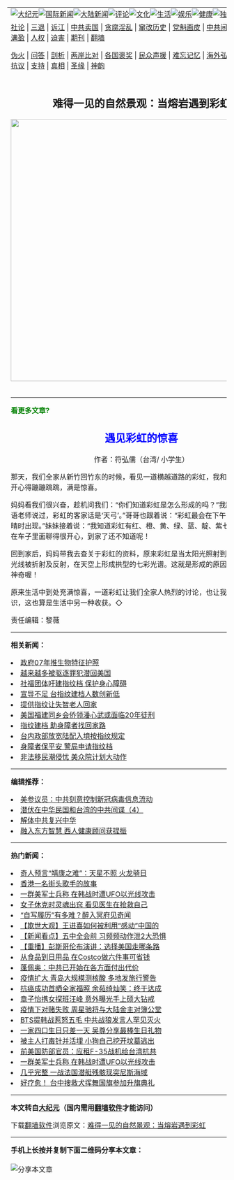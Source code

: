 <a name="1" id="1" target="_blank"></a><span id="1"></span>
<table align=center border="0"><tr><td colspan="2" VALIGN=TOP><a href="https://github.com/jcqvxr322/djy/blob/master/gb/nsc413.md#1"><img src="https://raw.githubusercontent.com/jcqvxr322/www/master/t/djy/1.jpg" title="大纪元"></a><a href="https://github.com/jcqvxr322/djy/blob/master/gb/n24hr.md#1"><img src="https://raw.githubusercontent.com/jcqvxr322/www/master/t/djy/3.jpg" title="国际新闻"></a><a href="https://github.com/jcqvxr322/djy/blob/master/gb/nsc413.md#1"><img src="https://raw.githubusercontent.com/jcqvxr322/www/master/t/djy/4.jpg" title="大陆新闻"></a><a href="https://github.com/jcqvxr322/djy/blob/master/gb/news392.md#1"><img src="https://raw.githubusercontent.com/jcqvxr322/www/master/t/djy/5.jpg" title="评论"></a><a href="https://github.com/jcqvxr322/djy/blob/master/gb/news2007.md#1"><img src="https://raw.githubusercontent.com/jcqvxr322/www/master/t/djy/6.jpg" title="文化"></a><a href="https://github.com/jcqvxr322/djy/blob/master/gb/news2008.md#1"><img src="https://raw.githubusercontent.com/jcqvxr322/www/master/t/djy/7.jpg" title="生活"></a><a href="https://github.com/jcqvxr322/djy/blob/master/gb/ncyule.md#1"><img src="https://raw.githubusercontent.com/jcqvxr322/www/master/t/djy/8.jpg" title="娱乐"></a><a href="https://github.com/jcqvxr322/djy/blob/master/gb/nsc1002.md#1"><img src="https://raw.githubusercontent.com/jcqvxr322/www/master/t/djy/9.jpg" title="健康"><a href="https://github.com/jcqvxr322/djy/blob/master/gb/nf6092.md#1"><img src="https://raw.githubusercontent.com/jcqvxr322/www/master/t/djy/10a.jpg" title="独家"></a><a href="https://github.com/jcqvxr322/djy/blob/master/gb/nf4514.md#1"><img src="https://raw.githubusercontent.com/jcqvxr322/www/master/t/djy/12a.jpg" title="头条"></a></td></tr>
<tr><td colspan="2" VALIGN=TOP><a target="_blank" href="https://github.com/jcqvxr322/djy/blob/master/gb/9p.md#1">社论</a> | <a target="_blank" href="https://github.com/jcqvxr322/djy/blob/master/gb/nf5657.md#1">三退</a> | <a target="_blank" href="https://github.com/jcqvxr322/djy/blob/master/gb/nf6124.md#1">诉江</a> | <a target="_blank" href="https://github.com/jcqvxr322/djy/blob/master/gb/nf1176117.md#1">中共卖国</a> | <a target="_blank" href="https://github.com/jcqvxr322/djy/blob/master/gb/nf5773.md#1">贪腐淫乱</a> | <a target="_blank" href="https://github.com/jcqvxr322/djy/blob/master/gb/nf1176115.md#1">窜改历史</a> | <a target="_blank" href="https://github.com/jcqvxr322/djy/blob/master/gb/nf1176107.md#1">党魁画皮</a> | <a target="_blank" href="https://github.com/jcqvxr322/djy/blob/master/gb/nf1320400.md#1">中共间谍</a> | <a target="_blank" href="https://github.com/jcqvxr322/djy/blob/master/gb/nf1176114.md#1">破坏传统</a> | <a target="_blank" href="https://github.com/jcqvxr322/ntdtv/blob/master/gb/prog447_1.md#1">恶贯满盈</a> | <a target="_blank" href="https://github.com/jcqvxr322/djy/blob/master/gb/ncid278.md#1">人权</a> | <a target="_blank" href="https://github.com/jcqvxr322/djy/blob/master/gb/nf1176111.md#1">迫害</a> | <a target="_blank" href="https://gitlab.com/szzdlab/mh-qikan/blob/master/README.md#1">期刊</a> | <a target="_blank" href="https://github.com/jcqvxr322/www/blob/master/README.md?zsrh#8">翻墙</a></p><p><a target="_blank" href="https://github.com/jcqvxr322/djy/blob/master/gb/nf5562.md#1">伪火</a> | <a target="_blank" href="https://github.com/jcqvxr322/djy/blob/master/gb/nf4378.md#1">问答</a> | <a target="_blank" href="https://github.com/jcqvxr322/djy/blob/master/gb/nf5792.md#1">剖析</a> | <a target="_blank" href="https://github.com/jcqvxr322/djy/blob/master/gb/nf5735.md#1">两岸比对</a> | <a target="_blank" href="https://github.com/jcqvxr322/djy/blob/master/gb/nf6119.md#1">各国褒奖</a> | <a target="_blank" href="https://github.com/jcqvxr322/djy/blob/master/gb/nf6120.md#1">民众声援</a> | <a target="_blank" href="https://github.com/jcqvxr322/djy/blob/master/gb/nf1188594.md#1">难忘记忆</a> | <a target="_blank" href="https://github.com/jcqvxr322/djy/blob/master/gb/nf3180.md#1">海外弘传</a> | <a target="_blank" href="https://github.com/jcqvxr322/djy/blob/master/gb/nf5410.md#1">万人上访</a> | <a target="_blank" href="https://github.com/jcqvxr322/ntdtv/blob/master/gb/prog1530_1.md#1">和平抗议</a> | <a target="_blank" href="https://github.com/jcqvxr322/djy/blob/master/gb/nf4386.md#1">支持</a> | <a target="_blank" href="https://github.com/jcqvxr322/djy/blob/master/gb/nf4389.md#1">真相</a> | <a target="_blank" href="https://github.com/jcqvxr322/djy/blob/master/gb/nf5790.md#1">圣缘</a> | <a target="_blank" href="https://github.com/jcqvxr322/djy/blob/master/gb/nf4786.md#1">神韵</a></td></tr>
<tr><td VALIGN=TOP width="626"><h2 align=center>难得一见的自然景观：当熔岩遇到彩虹</h2>
<img width="600" src="https://i.epochtimes.com/assets/uploads/2019/07/2019-07-29-16180-20190717_121-320x200.jpg" />
<h6></h6>
<hr>
	<p><strong><span style="color: #008000;">看更多文章?</span></strong></p>
<h2 style="text-align: center;"><span style="color: #0000ff;">遇见<ahref="https://github.com/jcqvxr322/djy/blob/master/gb/tag/%E5%BD%A9%E8%99%B9.md#1">彩虹</a>的惊喜</span></h2>
<p style="text-align: center;">作者：符弘儒（台湾/ 小学生）</p>
<p>那天，我们全家从新竹回竹东的时候，看见一道横越道路的<ahref="https://github.com/jcqvxr322/djy/blob/master/gb/tag/%E5%BD%A9%E8%99%B9.md#1">彩虹</a>，我和哥哥、妹妹都开心得蹦蹦跳跳，满是惊喜。</p>
<p>妈妈看我们很兴奋，趁机问我们：“你们知道彩虹是怎么形成的吗？”我跟妈妈说：“客语老师说过，彩虹的客家话是‘天弓’。”哥哥也跟着说：“彩虹最会在下午，雨后刚转天晴时出现。”妹妹接着说：“我知道彩虹有红、橙、黄、绿、蓝、靛、紫七种颜色。”大家在车子里面聊得很开心，到家了还不知道呢！</p>
<p>回到家后，妈妈带我去查关于彩虹的资料，原来彩虹是当太阳光照射到空中的水滴，光线被折射及反射，在天空上形成拱型的七彩光谱。这就是形成的原因，让我觉得好神奇喔！</p>
<p>原来生活中到处充满惊喜，一道彩虹让我们全家人热烈的讨论，也让我们学到新的知识，这也算是生活中另一种收获。◇</p>
<p>责任编辑：黎薇</p>
	
<hr>


<strong>相关新闻：</strong>
<li><a href="https://github.com/jcqvxr322/djy/blob/master/gb/5/1/18/n784668.md#1">政府07年推生物特征护照</a></li>
<li><a href="https://github.com/jcqvxr322/djy/blob/master/gb/7/9/21/n1841564.md#1">越来越多被驱逐罪犯潜回美国</a></li>
<li><a href="https://github.com/jcqvxr322/djy/blob/master/gb/10/3/22/n2853252.md#1">社福团体吁建指纹档  保护身心障碍</a></li>
<li><a href="https://github.com/jcqvxr322/djy/blob/master/gb/10/3/25/n2856016.md#1">宣导不足 台指纹建档人数创新低</a></li>
<li><a href="https://github.com/jcqvxr322/djy/blob/master/gb/10/9/23/n3033824.md#1">提供指纹让失智老人回家</a></li>
<li><a href="https://github.com/jcqvxr322/djy/blob/master/gb/11/11/18/n3433908.md#1">美国福建同乡会侨领潘心武或面临20年徒刑</a></li>
<li><a href="https://github.com/jcqvxr322/djy/blob/master/gb/11/12/29/n3471307.md#1">指纹建档  助身障者找回家路</a></li>
<li><a href="https://github.com/jcqvxr322/djy/blob/master/gb/12/9/27/n3692942.md#1">台内政部放宽陆配入境按指纹规定</a></li>
<li><a href="https://github.com/jcqvxr322/djy/blob/master/gb/14/2/6/n4076607.md#1">身障者保平安  警局申请指纹档</a></li>
<li><a href="https://github.com/jcqvxr322/djy/blob/master/gb/14/7/25/n4208809.md#1">非法移民潮侵忧 美众院计划大动作</a></li>
<hr>


<strong>编辑推荐：</strong>
<li><a href="https://github.com/onzhi266/djy/blob/master/gb/20/2/22/n11887949.md#1">美参议员：中共刻意控制新冠病毒信息流动</a></li>
<li><a href="https://github.com/tsiac2612/djy/blob/master/gb/18/10/27/n10812825.md#1" target="_blank">潜伏在中华民国和台湾的中共间谍（4）</a></li><li><a href="https://github.com/jcqvxr322/djy/blob/master/gb/18/3/21/n10237682.md?dfh#1" target="_blank">解体中共复兴中华</a></li><li><a href="https://github.com/tsiac2612/djy/blob/master/gb/16/7/18/n8113015.md#1" target="_blank">融入东方智慧 西人健康顾问获提振</a></li>
<hr>

<strong>热门新闻：</strong>
<li><a href="https://github.com/jcqvxr322/djy/blob/master/gb/20/9/26/n12433081.md#1">奇人预言“靖康之难”：天星不照 火龙骑日</a></li>
<li><a href="https://github.com/jcqvxr322/djy/blob/master/gb/20/10/8/n12462258.md#1">香港一名街头歌手的故事</a></li>
<li><a href="https://github.com/jcqvxr322/djy/blob/master/gb/20/10/10/n12466587.md#1">一群美军士兵称 在韩战时遭UFO以光线攻击</a></li>
<li><a href="https://github.com/jcqvxr322/djy/blob/master/gb/20/10/10/n12466299.md#1">女子休克时灵魂出窍 看见医生在抢救自己</a></li>
<li><a href="https://github.com/jcqvxr322/djy/blob/master/gb/20/9/24/n12428110.md#1">“自写履历”有多难？醉入冥府见奇闻</a></li>
<li><a href="https://github.com/jcqvxr322/djy/blob/master/gb/20/9/29/n12438418.md#1">【欺世大观】王进喜如何被利用“感动”中国的</a></li>
<li><a href="https://github.com/jcqvxr322/djy/blob/master/gb/20/10/12/n12471034.md#1">【新闻看点】五中全会前 习频频动作泄2大恐惧</a></li>
<li><a href="https://github.com/jcqvxr322/djy/blob/master/gb/20/10/11/n12468742.md#1">【重播】彭斯哥伦布演讲：选择美国走哪条路</a></li>
<li><a href="https://github.com/jcqvxr322/djy/blob/master/gb/20/10/10/n12465933.md#1">从食品到日用品 在Costco做六件事可省钱</a></li>
<li><a href="https://github.com/jcqvxr322/djy/blob/master/gb/20/10/11/n12467642.md#1">蓬佩奥：中共已开始在各方面付出代价</a></li>
<li><a href="https://github.com/jcqvxr322/djy/blob/master/gb/20/10/11/n12468085.md#1">疫情扩大 青岛大规模测核酸 多地发旅行警告</a></li>
<li><a href="https://github.com/jcqvxr322/djy/blob/master/gb/20/10/12/n12469576.md#1">抗癌成功首晒全家福照 余苑绮灿笑：终于达成</a></li>
<li><a href="https://github.com/jcqvxr322/djy/blob/master/gb/20/10/11/n12468741.md#1">章子怡携女探班汪峰 意外曝光手上硕大钻戒</a></li>
<li><a href="https://github.com/jcqvxr322/djy/blob/master/gb/20/10/11/n12468501.md#1">疫情下对赌失败 周星驰将与大陆金主对簿公堂</a></li>
<li><a href="https://github.com/jcqvxr322/djy/blob/master/gb/20/10/12/n12471021.md#1">BTS提韩战惹怒五毛 中共战狼发言人罕见灭火</a></li>
<li><a href="https://github.com/jcqvxr322/djy/blob/master/gb/20/10/11/n12468629.md#1">一家四口生日只差一天 吴尊分享最棒生日礼物</a></li>
<li><a href="https://github.com/jcqvxr322/djy/blob/master/gb/20/10/12/n12469663.md#1">被主人打毒针并活埋 小狗自己挖开坟墓逃出</a></li>
<li><a href="https://github.com/jcqvxr322/djy/blob/master/gb/20/10/12/n12469863.md#1">前美国防部官员：应租F-35战机给台湾抗共</a></li>
<li><a href="https://github.com/jcqvxr322/djy/blob/master/gb/20/10/10/n12466587.md#1">一群美军士兵称 在韩战时遭UFO以光线攻击</a></li>
<li><a href="https://github.com/jcqvxr322/djy/blob/master/gb/20/10/10/n12466530.md#1">几乎完整 一战法国潜艇残骸现突尼斯海域</a></li>
<li><a href="https://github.com/jcqvxr322/djy/blob/master/gb/20/10/11/n12467786.md#1">好疗愈！ 台中搜救犬挥舞国旗参加升旗典礼</a></li>
<hr>

<strong>本文转自<a href="https://www.epochtimes.com">大纪元</a>（国内需用<a href="https://github.com/jcqvxr322/www/blob/master/README.md#8">翻墙软件</a>才能访问）</strong><p>下载<a href="https://github.com/jcqvxr322/www/blob/master/README.md#8">翻墙软件</a>浏览原文：<a href="https://www.epochtimes.com/gb/16/10/20/n8416834.htm">难得一见的自然景观：当熔岩遇到彩虹</a></p><hr>

<strong>手机上长按并复制下面二维码分享本文章：</strong><br><br><img src="https://chart.apis.google.com/chart?cht=qr&chs=240x240&choe=UTF-8&chld=M|2&chl=https://github.com/jcqvxr322/djy/blob/master/gb/16/10/20/n8416834.md%231" title="分享本文章"></td><td VALIGN=TOP><a href="https://github.com/jcqvxr322/djy/blob/master/gb/16/1/21/n4622075.md?dfh#1" target="_blank"><img src="https://raw.githubusercontent.com/jcqvxr322/djy/master/gb/300/wei-f1.jpg" title="中共的伪火骗局"  alt="中共的伪火骗局"></a><br><a href="https://github.com/jcqvxr322/www/blob/master/README.md?dfh#9" target="_blank"><img src="https://raw.githubusercontent.com/jcqvxr322/djy/master/gb/300/yong-h.jpg" title="永恒的见证"  alt="永恒的见证"></a><br><a href="https://github.com/jcqvxr322/djy/blob/master/gb/13/9/29/n3974789.md?dfh#1" target="_blank"><img src="https://raw.githubusercontent.com/jcqvxr322/djy/master/gb/300/shang-lnz.jpg" title="善良女子被中共投男牢"  alt="善良女子被中共投男牢"></a><br><a href="https://github.com/jcqvxr322/djy/blob/master/gb/16/3/16/n4663449.md?dfh#1" target="_blank"><img src="https://raw.githubusercontent.com/jcqvxr322/djy/master/gb/300/huo-z3.jpg" title="警卫目击活摘器官"  alt="警卫目击活摘器官"></a><br><a href="https://github.com/jcqvxr322/djy/blob/master/gb/16/8/7/n8177641.md?dfh#1" target="_blank"><img src="https://raw.githubusercontent.com/jcqvxr322/djy/master/gb/300/huo-z4.jpg" title="证人描述活摘恐怖"  alt="证人描述活摘恐怖"></a><br><a href="https://github.com/jcqvxr322/djy/blob/master/gb/10/4/19/n2881569.md?dfh#1" target="_blank"><img src="https://raw.githubusercontent.com/jcqvxr322/djy/master/gb/300/huo-z1.jpg" title="揭开活摘器官黑幕"  alt="揭开活摘器官黑幕"></a><br><a href="https://github.com/jcqvxr322/djy/blob/master/gb/10/11/7/n3077476.md?dfh#1" target="_blank"><img src="https://raw.githubusercontent.com/jcqvxr322/djy/master/gb/300/ma-ks.jpg" title="马克思的成魔之路"  alt="马克思的成魔之路"></a><br><a href="https://github.com/jcqvxr322/djy/blob/master/gb/14/6/9/n4173977.md?dfh#1" target="_blank"><img src="https://raw.githubusercontent.com/jcqvxr322/djy/master/gb/300/chang-zs.jpg" title="藏字石 蕴天机"  alt="藏字石 蕴天机"></a><br><a href="https://github.com/jcqvxr322/djy/blob/master/gb/18/5/10/n10381511.md?dfh#1" target="_blank"><img src="https://raw.githubusercontent.com/jcqvxr322/djy/master/gb/300/st1.jpg" title="关注3亿人三退"  alt="关注3亿人三退"></a><br><a href="https://github.com/jcqvxr322/djy/blob/master/gb/18/3/21/n10237682.md?dfh#1" target="_blank"><img src="https://raw.githubusercontent.com/jcqvxr322/djy/master/gb/300/jie-t.jpg" title="解体中共复兴中华"  alt="解体中共复兴中华"></a><br><a href="https://github.com/jcqvxr322/djy/blob/master/gb/9/2/9/n2422991.md?dfh#1" target="_blank"><img src="https://raw.githubusercontent.com/jcqvxr322/djy/master/gb/300/gao-zs.jpg" title="中共迫害良心律师"  alt="中共迫害良心律师"></a><br><a href="https://github.com/jcqvxr322/djy/blob/master/gb/18/12/9/n10900044.md?dfh#1" target="_blank"><img src="https://raw.githubusercontent.com/jcqvxr322/djy/master/gb/300/sj1.jpg" title="303万人举报江泽民"  alt="303万人举报江泽民"></a><br><a href="https://github.com/jcqvxr322/djy/blob/master/gb/18/8/28/n10672014.md?dfh#1" target="_blank"><img src="https://raw.githubusercontent.com/jcqvxr322/djy/master/gb/300/sj2.jpg" title="这些官员为何起诉江泽民"  alt="这些官员为何起诉江泽民"></a><br><a href="https://github.com/jcqvxr322/djy/blob/master/gb/8/12/18/n2367165.md?dfh#1" target="_blank"><img src="https://raw.githubusercontent.com/jcqvxr322/djy/master/gb/300/liangan.jpg" title="海峡两岸的强烈对比"  alt="海峡两岸的强烈对比"></a><br><a href="https://github.com/jcqvxr322/djy/blob/master/gb/15/12/10/n4593139.md?dfh#1" target="_blank"><img src="https://raw.githubusercontent.com/jcqvxr322/djy/master/gb/300/jia-ndzl.jpg" title="加拿大总理的贺信"  alt="加拿大总理的贺信"></a><br><a href="https://github.com/jcqvxr322/djy/blob/master/gb/11/6/17/n3289382.md?dfh#1" target="_blank"><img src="https://raw.githubusercontent.com/jcqvxr322/djy/master/gb/300/xiao-wd.jpg" title="探寻真相兼听则明"  alt="探寻真相兼听则明"></a><br><a href="https://github.com/jcqvxr322/djy/blob/master/gb/18/10/27/n10812623.md?dfh#1" target="_blank"><img src="https://raw.githubusercontent.com/jcqvxr322/djy/master/gb/300/yindu.jpg" title="印度媒体报道东方"  alt="印度媒体报道东方"></a><br><a href="https://github.com/jcqvxr322/djy/blob/master/gb/18/6/9/n10469652.md?dfh#1" target="_blank"><img src="https://raw.githubusercontent.com/jcqvxr322/djy/master/gb/300/xie-j.jpg" title="不一样的海外校园"  alt="不一样的海外校园"></a><br><a href="https://github.com/jcqvxr322/djy/blob/master/gb/7/4/5/n1669415.md?dfh#1" target="_blank"><img src="https://raw.githubusercontent.com/jcqvxr322/djy/master/gb/300/li-up.jpg" title="从大师到徒弟的传奇"  alt="从大师到徒弟的传奇"></a><br><a href="https://github.com/jcqvxr322/djy/blob/master/gb/17/5/26/n9191512.md?dfh#1" target="_blank"><img src="https://raw.githubusercontent.com/jcqvxr322/djy/master/gb/300/zfl2.jpg" title="亿万人与东方一本奇书"  alt="亿万人与东方一本奇书"></a><br><a href="https://github.com/jcqvxr322/djy/blob/master/gb/13/11/27/n4020290.md?dfh#1" target="_blank"><img src="https://raw.githubusercontent.com/jcqvxr322/djy/master/gb/300/zhen-h.jpg" title="大陆见不到的震撼场面"  alt="大陆见不到的震撼场面"></a><br><a href="https://github.com/jcqvxr322/djy/blob/master/gb/15/7/17/n4482910.md?dfh#1" target="_blank"><img src="https://raw.githubusercontent.com/jcqvxr322/djy/master/gb/300/dalu-sk.jpg" title="人心向善 大陆当初盛况"  alt="人心向善 大陆当初盛况"></a><br><a href="https://github.com/jcqvxr322/djy/blob/master/gb/19/1/5/n10955468.md?dfh#1" target="_blank"><img src="https://raw.githubusercontent.com/jcqvxr322/djy/master/gb/300/zfl1.jpg" title="追寻真理 这书讲什么"  alt="追寻真理 这书讲什么"></a><br><a href="https://github.com/jcqvxr322/www/blob/master/README.md?dfh#1" target="_blank"><img src="https://raw.githubusercontent.com/jcqvxr322/djy/master/gb/300/fq1.jpg" title="下载免费翻墙软件"  alt="下载免费翻墙软件"></a><br></td></tr></table>
